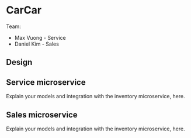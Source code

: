 # CarCar

Team:

* Max Vuong - Service
* Daniel Kim - Sales

## Design

## Service microservice

Explain your models and integration with the inventory
microservice, here.

## Sales microservice

Explain your models and integration with the inventory
microservice, here.

